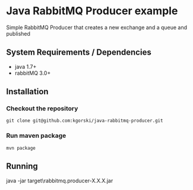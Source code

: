 # Java RabbitMQ Producer example

Simple RabbitMQ Producer that creates a new exchange and a queue and published 

## System Requirements / Dependencies
* java 1.7+
* rabbitMQ 3.0+

## Installation
### Checkout the repository

	git clone git@github.com:kgorski/java-rabbitmq-producer.git

### Run maven package

    mvn package

## Running

java -jar target\rabbitmq.producer-X.X.X.jar
